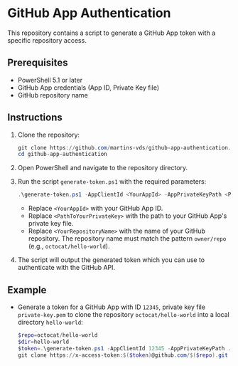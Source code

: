 # GitHub App Authentication

This repository contains a script to generate a GitHub App token with a specific repository access.

## Prerequisites

- PowerShell 5.1 or later
- GitHub App credentials (App ID, Private Key file)
- GitHub repository name

## Instructions

1. Clone the repository:

    ```powershell
    git clone https://github.com/martins-vds/github-app-authentication.git
    cd github-app-authentication
    ```

2. Open PowerShell and navigate to the repository directory.

3. Run the script `generate-token.ps1` with the required parameters:

    ```powershell
    .\generate-token.ps1 -AppClientId <YourAppId> -AppPrivateKeyPath <PathToYourPrivateKey> -Repository <YourRepositoryName>
    ```

    - Replace `<YourAppId>` with your GitHub App ID.
    - Replace `<PathToYourPrivateKey>` with the path to your GitHub App's private key file.
    - Replace `<YourRepositoryName>` with the name of your GitHub repository. The repository name must match the pattern `owner/repo` (e.g., `octocat/hello-world`).

4. The script will output the generated token which you can use to authenticate with the GitHub API.

## Example

- Generate a token for a GitHub App with ID `12345`, private key file `private-key.pem` to clone the repository `octocat/hello-world` into a local directory `hello-world`:

    ```powershell
    $repo=octocat/hello-world
    $dir=hello-world
    $token=.\generate-token.ps1 -AppClientId 12345 -AppPrivateKeyPath .\private-key.pem -Repository $repo
    git clone https://x-access-token:$($token)@github.com/$($repo).git $dir
    ```
